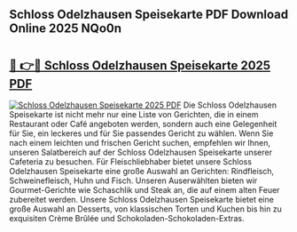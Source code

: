 ## Schloss Odelzhausen Speisekarte PDF Download Online 2025 NQo0n

# <h2><a href="http://gcdqofu.nevu.top/?p=Schloss+Odelzhausen+Speisekarte">🔗 👉🔴 Schloss Odelzhausen Speisekarte 2025 PDF</a></h2>

[![Schloss Odelzhausen Speisekarte 2025 PDF](https://i.imgur.com/dBaPXMq.png)](http://gcdqofu.nevu.top/?p=Schloss+Odelzhausen+Speisekarte)
Die Schloss Odelzhausen Speisekarte ist nicht mehr nur eine Liste von Gerichten, die in einem Restaurant oder Café angeboten werden, sondern auch eine Gelegenheit für Sie, ein leckeres und für Sie passendes Gericht zu wählen. Wenn Sie nach einem leichten und frischen Gericht suchen, empfehlen wir Ihnen, unseren Salatbereich auf der Schloss Odelzhausen Speisekarte unserer Cafeteria zu besuchen. Für Fleischliebhaber bietet unsere Schloss Odelzhausen Speisekarte eine große Auswahl an Gerichten: Rindfleisch, Schweinefleisch, Huhn und Fisch. Unseren Auserwählten bieten wir Gourmet-Gerichte wie Schaschlik und Steak an, die auf einem alten Feuer zubereitet werden. Unsere Schloss Odelzhausen Speisekarte bietet eine große Auswahl an Desserts, von klassischen Torten und Kuchen bis hin zu exquisiten Crème Brûlée und Schokoladen-Schokoladen-Extras.
